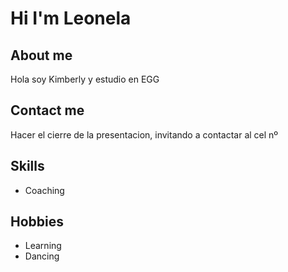 # Hi I'm Leonela 


## About me

Hola soy Kimberly y estudio en EGG

## Contact me

Hacer el cierre de la presentacion, invitando a contactar al cel nº

## Skills

- Coaching

## Hobbies

- Learning 
- Dancing